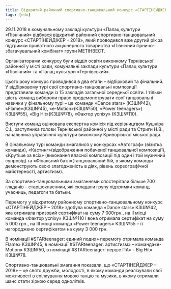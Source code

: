 ```yaml
---
title: Відкритий районний спортивно-танцювальний конкурс «СТАРТІНЕЙДЖЕР – 2018»
tags: [edu]
---
```


29.11.2018 в комунальному закладі культури «Палац культури «Північний» відбувся відкритий районний спортивно-танцювальний конкурс «СТАРТІНЕЙДЖЕР – 2018», який проводився вже другий рік за підтримки приватного акціонерного товариства «Північний гірничо-збагачувальний комбінат» групи МЕТІНВЕСТ.

Організаторами конкурсу були відділ освіти виконкому Тернівської районної у місті ради, комунальні заклади культури «Палац культури «Північний» та «Палац культури «Тернівський».

Цього року конкурс проводився в два етапи – відбірковий та фінальний. У відбірковому турі свої спортивно-танцювальні композиції представили команди із 15 закладів загальної середньої освіти. І тільки шість команд вибороли право продемонструвати свої танцювальні навички у фінальному турі – це команди «Dance stars» (КЗШ№42), «Flame»(КЗШ№45), «e-Motion»(КЗШ№50), «Power teenagers»( КЗШ№55), «Big Hit»(КЗШ№78), «Фактор успіху» (КЗШ№110).

Виступи команд оцінювала експертна комісія під керівництвом Кушніра С.І., заступника голови Тернівської районної у місті ради та Стриги Н.В., начальника управління культури виконкому Криворізької міської ради.

В фінальному турі команди змагалися у конкурсах «Автограф» (візитка команди), «Кастинг»(відображення побаченої танцювальної композиції), «Крутіше за всіх» (виконання власної композиції під один і той музичний супровід) та «Фінальний батл»(танцювальний бій, в якому команди демонструють свою злагодженість в діях, рівень хореографічної майстерності, артистизм).

За спортивно-танцювальними змаганнями спостерігали більше 700 глядачів – старшокласники, які складали групу підтримки команд учасниць, педагоги та батьки.

Перемогу у відкритому районному спортивно-танцювальному конкурс «СТАРТІНЕЙДЖЕР – 2018» здобула команда «Dance stars» КЗШ№42, яка отримала призовий сертифікат на суму 7 000грн., на ІІ місці команда «Фактор успіху» КЗШ№110 і вона отримала сертифікат на суму 5 000 грн., на ІІІ місці команда «Power teenagers» КЗШ№55 – її нагороджено сертифікатом на суму 3 000 грн.

В номінації #STARteenager: єдиний подих» перемогу отримала команда Flame» КЗШ№45, в номінації #STARteenager: артистизм» – команда«e-Motion» КЗШ№50, в номінації #STARteenager: перше ПА» – Big Hit» КЗШ№78.

Спортивно-танцювальні змагання показали, що «СТАРТІНЕЙДЖЕР – 2018» – це свято дружби, молодості, в якому команди реалізували свої можливості в спілкування мовою танцю та музики, в якому отримали шанс стати зіркою серед однолітків.

<slideshow></slideshow>
